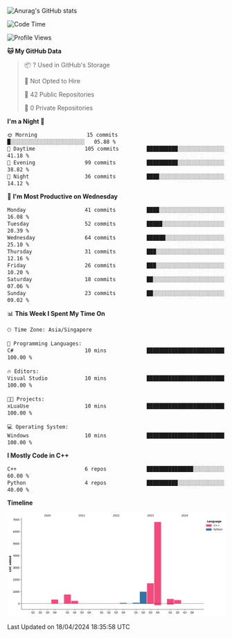 ![Anurag's GitHub stats](https://github-readme-stats.vercel.app/api?username=OnePointFive99&show_icons=true&theme=transparent)

<!--START_SECTION:waka-->
![Code Time](http://img.shields.io/badge/Code%20Time-90%20hrs-blue)

![Profile Views](http://img.shields.io/badge/Profile%20Views-0-blue)

**🐱 My GitHub Data** 

> 📦 ? Used in GitHub's Storage 
 > 
> 🚫 Not Opted to Hire
 > 
> 📜 42 Public Repositories 
 > 
> 🔑 0 Private Repositories 
 > 
**I'm a Night 🦉** 

```text
🌞 Morning                15 commits          █░░░░░░░░░░░░░░░░░░░░░░░░   05.88 % 
🌆 Daytime                105 commits         ██████████░░░░░░░░░░░░░░░   41.18 % 
🌃 Evening                99 commits          ██████████░░░░░░░░░░░░░░░   38.82 % 
🌙 Night                  36 commits          ████░░░░░░░░░░░░░░░░░░░░░   14.12 % 
```
📅 **I'm Most Productive on Wednesday** 

```text
Monday                   41 commits          ████░░░░░░░░░░░░░░░░░░░░░   16.08 % 
Tuesday                  52 commits          █████░░░░░░░░░░░░░░░░░░░░   20.39 % 
Wednesday                64 commits          ██████░░░░░░░░░░░░░░░░░░░   25.10 % 
Thursday                 31 commits          ███░░░░░░░░░░░░░░░░░░░░░░   12.16 % 
Friday                   26 commits          ███░░░░░░░░░░░░░░░░░░░░░░   10.20 % 
Saturday                 18 commits          ██░░░░░░░░░░░░░░░░░░░░░░░   07.06 % 
Sunday                   23 commits          ██░░░░░░░░░░░░░░░░░░░░░░░   09.02 % 
```


📊 **This Week I Spent My Time On** 

```text
🕑︎ Time Zone: Asia/Singapore

💬 Programming Languages: 
C#                       10 mins             █████████████████████████   100.00 % 

🔥 Editors: 
Visual Studio            10 mins             █████████████████████████   100.00 % 

🐱‍💻 Projects: 
xLuaUse                  10 mins             █████████████████████████   100.00 % 

💻 Operating System: 
Windows                  10 mins             █████████████████████████   100.00 % 
```

**I Mostly Code in C++** 

```text
C++                      6 repos             ███████████████░░░░░░░░░░   60.00 % 
Python                   4 repos             ██████████░░░░░░░░░░░░░░░   40.00 % 
```



**Timeline**

![Lines of Code chart](https://raw.githubusercontent.com/OnePointFive99/OnePointFive99/main/assets/bar_graph.png)


 Last Updated on 18/04/2024 18:35:58 UTC
<!--END_SECTION:waka-->

  
